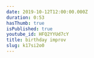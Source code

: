 ```yaml
---
date: 2019-10-12T12:00:00.000Z
duration: 0:53
hasThumb: true
isPublished: true
youtube_id: HFQ2YYUd7cY
title: birthday improv
slug: k17si2o0
---
```


